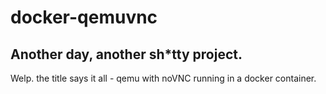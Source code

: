 
# docker-qemuvnc

## Another day, another sh*tty project.

Welp. the title says it all - qemu with noVNC running in a docker container.
